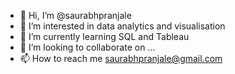 - 👋 Hi, I’m @saurabhpranjale
- 👀 I’m interested in data analytics and visualisation
- 🌱 I’m currently learning SQL and Tableau
- 💞️ I’m looking to collaborate on ...
- 📫 How to reach me saurabhpranjale@gmail.com

<!---
saurabhpranjale/saurabhpranjale is a ✨ special ✨ repository because its `README.md` (this file) appears on your GitHub profile.
You can click the Preview link to take a look at your changes.
--->
